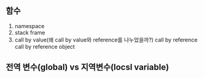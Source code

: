 ## 함수
1. namespace
2. stack frame
3. call by value(왜 call by value와 reference를 나누었을까?)
    call by reference
    call by reference object

## 전역 변수(global) vs 지역변수(locsl variable)
